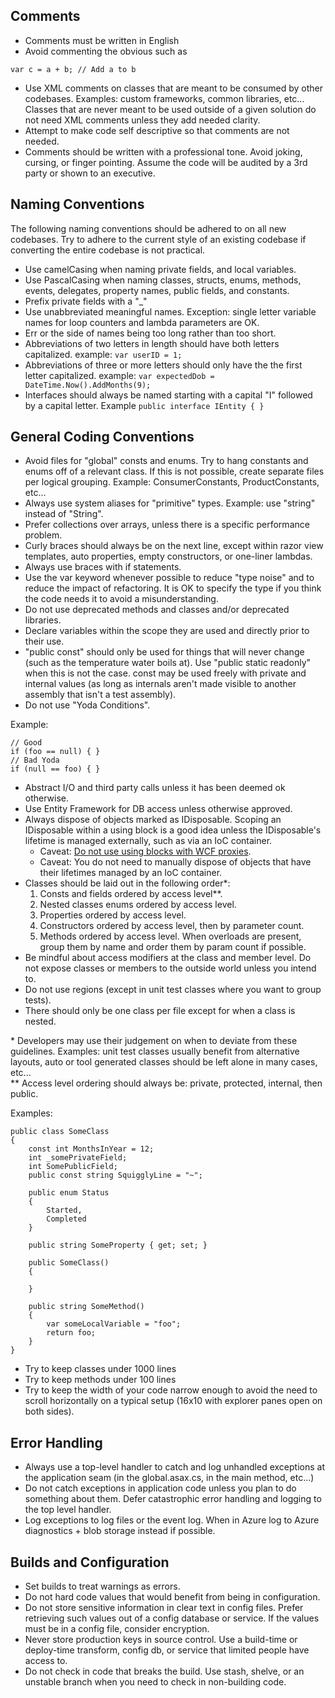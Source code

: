 ## Comments
* Comments must be written in English
* Avoid commenting the obvious such as 
```
var c = a + b; // Add a to b
```
* Use XML comments on classes that are meant to be consumed by other codebases. Examples: custom frameworks, common libraries, etc... Classes that are never meant to be used outside of a given solution do not need XML comments unless they add needed clarity.
* Attempt to make code self descriptive so that comments are not needed.
* Comments should be written with a professional tone. Avoid joking, cursing, or finger pointing. Assume the code will be audited by a 3rd party or shown to an executive.

## Naming Conventions
The following naming conventions should be adhered to on all new codebases. Try to adhere to the current style of an existing codebase if converting the entire codebase is not practical.

* Use camelCasing when naming private fields, and local variables.
* Use PascalCasing when naming classes, structs, enums, methods, events, delegates, property names, public fields, and constants.  
* Prefix private fields with a "\_"
* Use unabbreviated meaningful names. Exception: single letter variable names for loop counters and lambda parameters are OK.
* Err or the side of names being too long rather than too short.
* Abbreviations of two letters in length should have both letters capitalized. example: ```var userID = 1;```
* Abbreviations of three or more letters should only have the the first letter capitalized. example: ```var expectedDob = DateTime.Now().AddMonths(9); ```
* Interfaces should always be named starting with a capital "I" followed by a capital letter. Example ```public interface IEntity { }```

## General Coding Conventions
* Avoid files for "global" consts and enums. Try to hang constants and enums off of a relevant class. If this is not possible, create separate files per logical grouping. Example: ConsumerConstants, ProductConstants, etc...  
* Always use system aliases for "primitive" types. Example: use "string" instead of "String".
* Prefer collections over arrays, unless there is a specific performance problem.
* Curly braces should always be on the next line, except within razor view templates, auto properties, empty constructors, or one-liner lambdas.
* Always use braces with if statements.
* Use the var keyword whenever possible to reduce "type noise" and to reduce the impact of refactoring. It is OK to specify the type if you think the code needs it to avoid a misunderstanding.
* Do not use deprecated methods and classes and/or deprecated libraries.
* Declare variables within the scope they are used and directly prior to their use.
* "public const" should only be used for things that will never change (such as the temperature water boils at). Use "public static readonly" when this is not the case. const may be used freely with private and internal values (as long as internals aren't made visible to another assembly that isn't a test assembly).
* Do not use "Yoda Conditions".  



Example: 

	// Good
	if (foo == null) { }
	// Bad Yoda
	if (null == foo) { }

* Abstract I/O and third party calls unless it has been deemed ok otherwise.
* Use Entity Framework for DB access unless otherwise approved.
* Always dispose of objects marked as IDisposable. Scoping an IDisposable within a using block is a good idea unless the IDisposable's lifetime is managed externally, such as via an IoC container.
	* Caveat: [Do not use using blocks with WCF proxies](http://msdn.microsoft.com/en-us/library/aa355056.aspx). 
	* Caveat: You do not need to manually dispose of objects that have their lifetimes managed by an IoC container.
* Classes should be laid out in the following order*:  
	1. Consts and fields ordered by access level**.
	2. Nested classes enums ordered by access level.
	3. Properties ordered by access level.
	4. Constructors ordered by access level, then by parameter count.
	5. Methods ordered by access level. When overloads are present, group them by name and order them by param count if possible.
* Be mindful about access modifiers at the class and member level. Do not expose classes or members to the outside world unless you intend to.
* Do not use regions (except in unit test classes where you want to group tests).
* There should only be one class per file except for when a class is nested.

\* Developers may use their judgement on when to deviate from these guidelines. Examples: unit test classes usually benefit from alternative layouts, auto or tool generated classes should be left alone in many cases, etc...  
\*\* Access level ordering should always be: private, protected, internal, then public.

Examples:

    public class SomeClass
    {
        const int MonthsInYear = 12;
        int _somePrivateField;
        int SomePublicField;
        public const string SquigglyLine = "~"; 
        
        public enum Status
        {
            Started,
            Completed
        }
        
        public string SomeProperty { get; set; }
        
        public SomeClass() 
        {
            
        }
        
        public string SomeMethod()
        {
            var someLocalVariable = "foo";
            return foo;			
        }
    }
		
* Try to keep classes under 1000 lines
* Try to keep methods under 100 lines
* Try to keep the width of your code narrow enough to avoid the need to scroll horizontally on a typical setup (16x10 with explorer panes open on both sides). 

## Error Handling
* Always use a top-level handler to catch and log unhandled exceptions at the application seam (in the global.asax.cs, in the main method, etc...)
* Do not catch exceptions in application code unless you plan to do something about them. Defer catastrophic error handling and logging to the top level handler.
* Log exceptions to log files or the event log. When in Azure log to Azure diagnostics + blob storage instead if possible.

## Builds and Configuration
* Set builds to treat warnings as errors.
* Do not hard code values that would benefit from being in configuration.
* Do not store sensitive information in clear text in config files. Prefer retrieving such values out of a config database or service. If the values must be in a config file, consider encryption.
* Never store production keys in source control. Use a build-time or deploy-time transform, config db, or service that limited people have access to.
* Do not check in code that breaks the build. Use stash, shelve, or an unstable branch when you need to check in non-building code.
